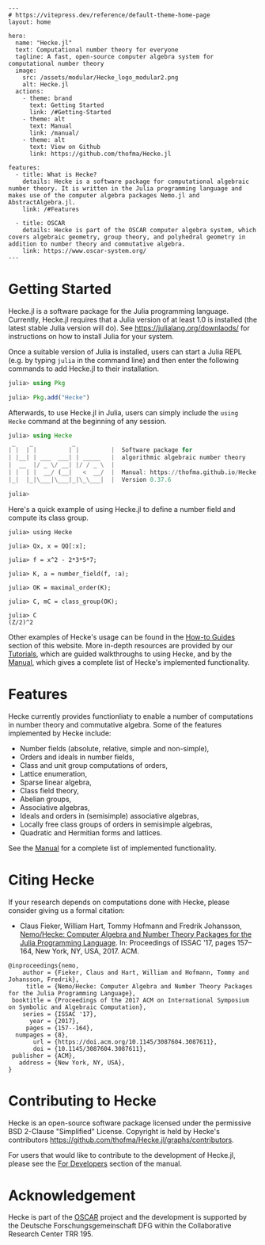 ```@raw html
---
# https://vitepress.dev/reference/default-theme-home-page
layout: home

hero:
  name: "Hecke.jl"
  text: Computational number theory for everyone
  tagline: A fast, open-source computer algebra system for computational number theory
  image:
    src: /assets/modular/Hecke_logo_modular2.png
    alt: Hecke.jl
  actions:
    - theme: brand
      text: Getting Started
      link: /#Getting-Started
    - theme: alt
      text: Manual
      link: /manual/
    - theme: alt
      text: View on Github
      link: https://github.com/thofma/Hecke.jl

features:
  - title: What is Hecke?
    details: Hecke is a software package for computational algebraic number theory. It is written in the Julia programming language and makes use of the computer algebra packages Nemo.jl and AbstractAlgebra.jl.
    link: /#Features

  - title: OSCAR
    details: Hecke is part of the OSCAR computer algebra system, which covers algebraic geometry, group theory, and polyhedral geometry in addition to number theory and commutative algebra.
    link: https://www.oscar-system.org/
---
```


# Getting Started

Hecke.jl is a software package for the Julia programming language.
Currently, Hecke.jl requires that a Julia version of at least 1.0 is installed (the latest stable Julia version will do).
See <https://julialang.org/downlaods/> for instructions on how to install Julia for your system.

Once a suitable version of Julia is installed, users can start a Julia REPL (e.g. by typing `julia` in the command line) and
then enter the following commands to add Hecke.jl to their installation.

```julia
julia> using Pkg

julia> Pkg.add("Hecke")
```

Afterwards, to use Hecke.jl in Julia, users can simply include the `using Hecke` command at the beginning of any session.

```julia
julia> using Hecke
 _    _           _
| |  | |         | |         |  Software package for
| |__| | ___  ___| | _____   |  algorithmic algebraic number theory
|  __  |/ _ \/ __| |/ / _ \  |
| |  | |  __/ (__|   <  __/  |  Manual: https://thofma.github.io/Hecke.jl
|_|  |_|\___|\___|_|\_\___|  |  Version 0.37.6

julia>
```

Here's a quick example of using Hecke.jl to define a number field and compute its class group.

```jldoctest
julia> using Hecke

julia> Qx, x = QQ[:x];

julia> f = x^2 - 2*3*5*7;

julia> K, a = number_field(f, :a);

julia> OK = maximal_order(K);

julia> C, mC = class_group(OK);

julia> C
(Z/2)^2
```

Other examples of Hecke's usage can be found in the [How-to Guides](@ref) section of this website.
More in-depth resources are provided by our [Tutorials](@ref), which are guided walkthroughs to using Hecke, and by the [Manual](@ref), which gives a complete list of Hecke's implemented functionality.

# Features

Hecke currently provides functionliaty to enable a number of computations in number theory and commutative algebra. Some of the features implemented by Hecke include:

- Number fields (absolute, relative, simple and non-simple),
- Orders and ideals in number fields,
- Class and unit group computations of orders,
- Lattice enumeration,
- Sparse linear algebra,
- Class field theory,
- Abelian groups,
- Associative algebras,
- Ideals and orders in (semisimple) associative algebras,
- Locally free class groups of orders in semisimple algebras,
- Quadratic and Hermitian forms and lattices.

See the [Manual](@ref) for a complete list of implemented functionality.

# Citing Hecke

If your research depends on computations done with Hecke, please consider giving us a formal citation:

- Claus Fieker, William Hart, Tommy Hofmann and Fredrik Johansson, [Nemo/Hecke: Computer Algebra and Number Theory Packages
  for the Julia Programming Language](https://doi.acm.org/10.1145/3087604.3087611). In: Proceedings of ISSAC '17, pages 157–164, New York, NY, USA, 2017. ACM.

```
@inproceedings{nemo,
    author = {Fieker, Claus and Hart, William and Hofmann, Tommy and Johansson, Fredrik},
     title = {Nemo/Hecke: Computer Algebra and Number Theory Packages for the Julia Programming Language},
 booktitle = {Proceedings of the 2017 ACM on International Symposium on Symbolic and Algebraic Computation},
    series = {ISSAC '17},
      year = {2017},
     pages = {157--164},
  numpages = {8},
       url = {https://doi.acm.org/10.1145/3087604.3087611},
       doi = {10.1145/3087604.3087611},
 publisher = {ACM},
   address = {New York, NY, USA},
}
```

# Contributing to Hecke

Hecke is an open-source software package licensed under the permissive BSD 2-Clause "Simplified" License. Copyright is held by Hecke's contributors <https://github.com/thofma/Hecke.jl/graphs/contributors>.

For users that would like to contribute to the development of Hecke.jl, please see the [For Developers](@ref) section of the manual.

# Acknowledgement

Hecke is part of the [OSCAR](https://www.oscar-system.org/) project and the development is supported by the Deutsche Forschungsgemeinschaft DFG within the Collaborative Research Center TRR 195.
